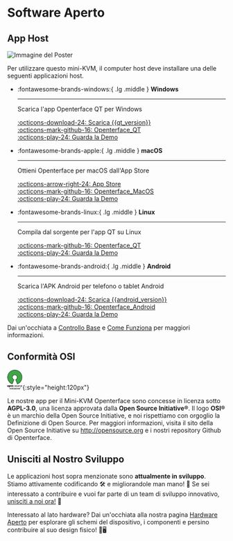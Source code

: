 # Software Aperto

## App Host

<div class="container">
    <img src="/images/product/win_qt_app.jpg" alt="Immagine del Poster" class="poster-image-shadow">
</div>

Per utilizzare questo mini-KVM, il computer host deve installare una delle seguenti applicazioni host.

<div class="grid cards" markdown>

-   :fontawesome-brands-windows:{ .lg .middle } __Windows__

    ---

    Scarica l'app Openterface QT per Windows

    [:octicons-download-24: Scarica {{qt_version}}](https://github.com/TechxArtisanStudio/Openterface_QT/releases/download/{{qt_version}}/openterfaceQT.windows.amd64.exe)  <br>
    [:octicons-mark-github-16: Openterface_QT](https://github.com/TechxArtisanStudio/Openterface_QT)  <br>
    [:octicons-play-24: Guarda la Demo](https://youtu.be/ERzpGtRvP2o?si=e9k402f0nxsD8o2j)

-   :fontawesome-brands-apple:{ .lg .middle } __macOS__

    ---

    Ottieni Openterface per macOS dall'App Store

    [:octicons-arrow-right-24: App Store](http://appstore.com/mac/openterface) <br>
    [:octicons-mark-github-16: Openterface_MacOS](https://github.com/TechxArtisanStudio/Openterface_MacOS)  <br>
    [:octicons-play-24: Guarda la Demo](https://youtu.be/m7OpUem0zqY?si=tclfl0Jl77tmE6_e)

-   :fontawesome-brands-linux:{ .lg .middle } __Linux__

    ---

    Compila dal sorgente per l'app QT su Linux

    [:octicons-mark-github-16: Openterface_QT](https://github.com/TechxArtisanStudio/Openterface_QT)  <br>
    [:octicons-play-24: Guarda la Demo](https://youtu.be/_ScpI6TC0Pk?si=FSg7A2zmST8QbFec)

-   :fontawesome-brands-android:{ .lg .middle } __Android__

    ---

    Scarica l'APK Android per telefono o tablet Android

    [:octicons-download-24: Scarica {{android_version}}](https://github.com/TechxArtisanStudio/Openterface_Android/releases/download/{{android_version}}/OpenterfaceAndroid.apk)  <br>
    [:octicons-mark-github-16: Openterface_Android](https://github.com/TechxArtisanStudio/Openterface_Android)  <br>
    [:octicons-play-24: Guarda la Demo](https://x.com/TechxArtisan/status/1825460088922071398)

</div>

Dai un'occhiata a [Controllo Base](/basic) e [Come Funziona](/how-it-works) per maggiori informazioni.

## Conformità OSI

![Open Source Initiative®](images/trademark/open-source-initiative.svg){:style="height:120px"}

Le nostre app per il Mini-KVM Openterface sono concesse in licenza sotto **AGPL-3.0**, una licenza approvata dalla **Open Source Initiative®**. Il logo **OSI®** è un marchio della Open Source Initiative, e noi rispettiamo con orgoglio la Definizione di Open Source. Per maggiori informazioni, visita il sito della Open Source Initiative su http://opensource.org e i nostri repository Github di Openterface.

## Unisciti al Nostro Sviluppo

Le applicazioni host sopra menzionate sono **attualmente in sviluppo**. Stiamo attivamente codificando 🛠️ e migliorandole man mano! 💪 Se sei interessato a contribuire e vuoi far parte di un team di sviluppo innovativo, [unisciti a noi ora!](mailto:info@techxartisan.com) 🚀

Interessato al lato hardware? Dai un'occhiata alla nostra pagina [Hardware Aperto](/open-hardware) per esplorare gli schemi del dispositivo, i componenti e persino contribuire al suo design fisico! 🔧🖥️